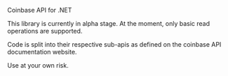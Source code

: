Coinbase API for .NET

This library is currently in alpha stage.
At the moment, only basic read operations
are supported.

Code is split into their respective sub-apis
as defined on the coinbase API documentation
website.

Use at your own risk.
